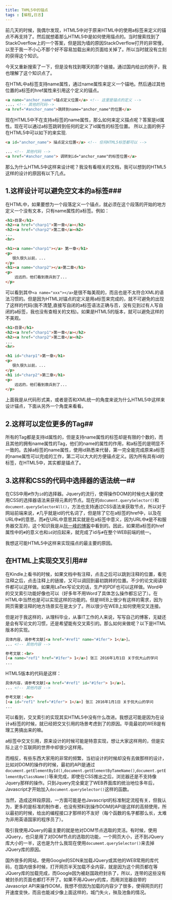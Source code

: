 ```yaml
---
title: THML5中的锚点
tags : [编程,日志]
---
```

前几天的时候，我偶尔发现，HTML5中对于原来HTML中的使用a标签来定义的锚点不再支持了。然后就想着那么HTML5中是如何使用描点的。当时搜索找到了StackOverflow上的一个答案，但是因为墙的原因StackOverflow打开的非常慢，以至于我一不小心不那个好不容易加载出来的页面给关掉了。所以当时就没有立刻的获得这个知识。

今天又重新搜索了一下，但是没有找到哪天的那个链接。通过国内给出的例子，我也理解了这个知识点了。

在HTML中a标签支持name属性，通过name属性来定义一个锚地。然后通过其他位置的a标签的href属性来引用这个定义的锚点。

```HTML
<a name="anchor_name">锚点定义位置</a> <!-- 这里是锚点的定义 -->
.... <!-- 其他的代码-->
<a href="#anchor_name">跳转到name="anchor_name"的位置</a>
```
现在HTML5中不在支持a标签的name属性，那么如何来定义描点呢？答案是id属性。现在可以通过a标签跳转到任何的定义了id属性的标签位置。 所以上面的例子在HTML5中可以如下的来实现.

```HTML
<a id="anchor_name"> 描点定义位置</a> <!-- 任何HTML5标签都可以 -->

... <!-- 其他代码 -->
<a href="#anchor_name"> 调转到id="anchor_name"的标签位置</a>
```


那么为什么HTML5中这样来设计呢？我没有看相关的文档，我可以想到的HTML5这样的设计的原因有以下几点。

## 1.这样设计可以避免空文本的a标签###

在HTML中，如果要想为一个段落定义一个锚点，就必须在这个段落的开始的地方定义一个没有文本，只有name属性的a标签。例如：

```HTML
<h1>目录</h1>
<h2><a href="charp1">第一章</a></h2>
<h2><a href="charp2">第二章</a><h2>
...
<hr>

<h1><a name="charp1"></a> 第一章</h1>
<p>
   很久很久以前，...
</p>
<h1><a name="charp2"></a>第二章</h1>
<p>
    远远的，他们看到救兵到了...
</p>

```
可以看到其中`<a name="xxx"></a>`是很不每美观的，而且也是不太符合XML的语法习惯的。但是因为HTML对锚点的定义是用a标签来完成的，就不可避免的出现了这样的代码(我不清楚,直接写自闭的a标签语法正确与否，没有见到过有人写自闭的a标签，我也没有查相关的文档)。如果是HTML5的版本，就可以避免这样的不美观。

```HTML
<h1>目录</h1>
<h2><a href="charp1">第一章</a></h2>
<h2><a href="charp2">第二章</a><h2>
...
<hr>

<h1 id="charp1">第一章</h1>
<p>
   很久很久以前，...
</p>
<h1 id="charp2">第二章</h1>
<p>
    远远的，他们看到救兵到了...
</p>
```

上面我是从代码形式美，或者是否和XML统一的角度来说为什么HTML5中这样来设计锚点，下面从另外一个角度来看看。

## 2.这样可以定位更多的Tag##

所有的Tag都是支持id属性的，但是支持name属性的标签却是有限的个数的，而且其他的拥有name属性的Tag，他们的name的属性的作用，和a标签的是明显不一致的。去掉a标签的name属性，使用id熟悉来代替，第一完全能完成原来a标签的name属性可以完成的工作，第二可以大大的方便锚点定义。因为所有具有id的标签，在HTML5中，其实都是锚点了。

## 3.这样和CSS的代码中选择器的语法统一##

在CSS中用`#`作为`id`的选择器。Jquery的流行，使得操作DOM的时候也大量的使用CSS的选择器语法来获得元素的节点。现在的`document.querySelector()`和`document.querySelectorAll()`，方法也支持通过CSS语法来获取节点，所以对于网站前端来说，`#`几乎就是id的代名词了，但是除了它在a标签的href中，以及在URL中`#`的意思。而`#`在URL中意思其实就是在a标签中意义，因为URL中`#`是不和服务器交互的，这个知识我是从[阮一峰的博客](http://www.ruanyifeng.com/blog/2011/03/url_hash.html "URL中的井号")中看到的。因此，如果把a标签的href属性中的`#`的意义也和`id`对应起来，就完成了id与`#`在整个WEB前端的统一。

我想这可能HTML5中这样来实现描点的最主要的原因。

## 在HTML上实现交叉引用##

在Kindle上看书的时候，如果文档中有注释，点击之后可以跳到注释的位置，看完注释之后，点击注释上的链接，又可以调回到最初跳转的位置。不少的论文阅读软件都可以这样做。如果用LaTex写论文的话，生产的PDF也可以这样做。Word中的交叉索引功能好像也可以（好多年不用Word了具体怎么操作都忘记了）。在HTML中当然也是可以实现这样的功能的。但是WEB上很少有这样的需求，因为网页需要注释的地方场景实在是太少了。所以很少在WEB上如何使用交叉连接。

但是对于我这样的，从理科毕业，从事IT工作的人来说，写写自己的博客，无疑还是会有写论文的习惯，还是希望能有交叉索引的。那么如何来做呢？以下是HTML版本的实现。

```HTML
具体内容，请参考文献[<a href="#ref1" name="#1fer"> 1</a>]。
... <!-- 其他内容 -->

参考文献：<br>
[<a name="ref1" href="#1fer"> 1</a>] 张三 2016年1月1日 关于侃大山的学问
...
```

HTML5版本的代码是这样：

```HTML
具体内容，请参考文献[<a href="#ref1" id="#1fer"> 1</a>]。
... <!-- 其他内容 -->

参考文献：<br>
[<a id="ref1" href="#1fer"> 1</a>] 张三 2016年1月1日 关于侃大山的学问
...

```
可以看到，交叉索引的实现其实HTML5中没有什么改进。我想这可能是因为在设计a标签的时候，就已经把交叉引用的场景考虑到了的原因。毕竟最初的WEB是有理工男搞出来的嘛。

a标签中交叉引用，原来设计的时候可能是特意实现，想让大家这样用的，但是实际上这个互联网的世界中却很少这样用。

而相反，有些东西大家用的非常的频繁，当初设计的时候却没有去做那样的设计，比如对DOM的操作的时候，最初的API是通过`document.getElementById()`,`document.getElementByTameName()`,`document.getElementByClassName()`等来完成，即使在CSS推出之后，浏览器还是不支持像Jquery那样的操作。只到Jquery完全奠定了WEB界面库的统治地位多年后，Javascript才开始加入`document.querySelector()`这样的函数。

当然，造成这样段原因，一方面可能是也Javascript的标准制定流程有关，但我认为，更多的是标准的制作者，也没有预料到操作DOM的API是这样的高频使用，所以最初的时候，给出的编程接口才那样的不友好（每个函数的名字都那么长，太难为非用英语国家的程序员了）。

吸引我使用JQuery的最主要的就是他对DOM节点选取的灵活。有时候，使用JQuery，也只是用了对DOM节点的选取的功能，一个网页大小，还不到JQuery库大小的一半，这也是为什么我现在使用`documemt.querySelector()`来去掉JQuery库的原因。

国外很多的网站，使用Google的SDN来加载JQuery或其他的WEB常用的库代码，在国内很多时候，打开网页半天加载不全内容，就是因为这个网页都在等JQuery库的加载完成，而Google因为被<span>赵<span>国</span>政府封杀了，所以，连带的这些没有被封杀的页面也都打不开了。如果不用JQuery的库，而用浏览器自带的Javascript API来操作DOM，我想不但因为加载的内容少了很多，使得网页的打开速度变快，而且也能减少像上面这样的，城门失火，殃及池鱼的情况。
